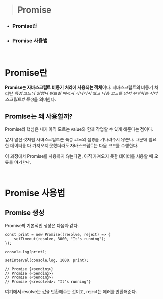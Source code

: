 > # **Promise**

- ### Promise란
- ### Promise 사용법

<br>

# **Promise란**

**Promise는 자바스크립트 비동기 처리에 사용되는 객체**이다. 자바스크립트의 비동기 처리란 *특정 코드의 실행이 완료될 때까지 기다리지 않고 다음 코드를 먼저 수행하는 자바스크립트의 특성*을 의미한다.

## **Promise는 왜 사용할까?**

Promise의 핵심은 내가 아직 모르는 value와 함께 작업할 수 있게 해준다는 점이다.

앞서 말한 것처럼 자바스크립트는 특정 코드의 실행을 기다려주지 않는다. 때문에 필요한 데이터를 다 가져오지 못했더라도 자바스크립트는 다음 코드를 수행한다.

이 과정에서 Promise를 사용하지 않는다면, 아직 가져오지 못한 데이터를 사용할 때 오류를 야기한다.

<br>

# **Promise 사용법**

## **Promise 생성**

Promise의 기본적인 생성은 다음과 같다.

```JS
const print = new Promise((resolve, reject) => {
    setTimeout(resolve, 3000, "It's running");
});

console.log(print);

setInterval(console.log, 1000, print);

// Promise {<pending>}
// Promise {<pending>}
// Promise {<pending>}
// Promise {<resolved>: "It's running"}
```

여기에서 resolve는 값을 반환해주는 것이고, reject는 에러를 반환해준다.
